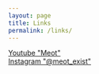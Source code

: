 ```yaml
---
layout: page
title: Links
permalink: /links/
---
```

<a href="https://www.youtube.com/channel/UCp5XxgioR78uoXk5tp3uizg" target="_blank">Youtube "Meot"</a><br />
<a href="https://www.instagram.com/meot_exist" target="_blank">Instagram "@meot_exist"</a>